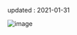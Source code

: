 updated : 2021-01-31

![image](https://user-images.githubusercontent.com/77447841/116715901-1d248d00-aa12-11eb-902f-4787f9c5f83e.png)
